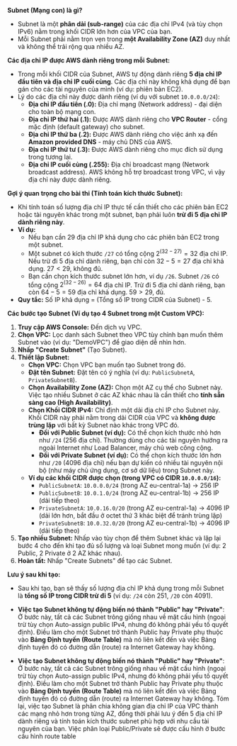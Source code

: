 **Subnet (Mạng con) là gì?**

- Subnet là một **phân dải (sub-range)** của các địa chỉ IPv4 (và tùy chọn IPv6) nằm trong khối CIDR lớn hơn của VPC của bạn.
- Mỗi Subnet phải nằm trọn vẹn trong **một Availability Zone (AZ)** duy nhất và không thể trải rộng qua nhiều AZ.

**Các địa chỉ IP được AWS dành riêng trong mỗi Subnet:**

- Trong mỗi khối CIDR của Subnet, AWS tự động dành riêng **5 địa chỉ IP đầu tiên và địa chỉ IP cuối cùng**. Các địa chỉ này không khả dụng để bạn gán cho các tài nguyên của mình (ví dụ: phiên bản EC2).
- Lý do các địa chỉ này được dành riêng (ví dụ với subnet `10.0.0.0/24`):
  - **Địa chỉ IP đầu tiên (.0):** Địa chỉ mạng (Network address) - đại diện cho toàn bộ mạng con.
  - **Địa chỉ IP thứ hai (.1):** Được AWS dành riêng cho **VPC Router** - cổng mặc định (default gateway) cho subnet.
  - **Địa chỉ IP thứ ba (.2):** Được AWS dành riêng cho việc ánh xạ đến **Amazon provided DNS** - máy chủ DNS của AWS.
  - **Địa chỉ IP thứ tư (.3):** Được AWS dành riêng cho mục đích sử dụng trong tương lai.
  - **Địa chỉ IP cuối cùng (.255):** Địa chỉ broadcast mạng (Network broadcast address). AWS không hỗ trợ broadcast trong VPC, vì vậy địa chỉ này được dành riêng.

**Gợi ý quan trọng cho bài thi (Tính toán kích thước Subnet):**

- Khi tính toán số lượng địa chỉ IP thực tế cần thiết cho các phiên bản EC2 hoặc tài nguyên khác trong một subnet, bạn phải luôn **trừ đi 5 địa chỉ IP dành riêng này**.
- **Ví dụ:**
  - Nếu bạn cần 29 địa chỉ IP khả dụng cho các phiên bản EC2 trong một subnet.
  - Một subnet có kích thước `/27` có tổng cộng $2^{(32-27)} = 32$ địa chỉ IP. Nếu trừ đi 5 địa chỉ dành riêng, bạn chỉ còn $32 - 5 = 27$ địa chỉ khả dụng. $27 < 29$, không đủ.
  - Bạn cần chọn kích thước subnet lớn hơn, ví dụ `/26`. Subnet `/26` có tổng cộng $2^{(32-26)} = 64$ địa chỉ IP. Trừ đi 5 địa chỉ dành riêng, bạn còn $64 - 5 = 59$ địa chỉ khả dụng. $59 > 29$, đủ.
- **Quy tắc:** Số IP khả dụng = (Tổng số IP trong CIDR của Subnet) - 5.

**Các bước tạo Subnet (Ví dụ tạo 4 Subnet trong một Custom VPC):**

1.  **Truy cập AWS Console:** Đến dịch vụ VPC.
2.  **Chọn VPC:** Lọc danh sách Subnet theo VPC tùy chỉnh bạn muốn thêm Subnet vào (ví dụ: "DemoVPC") để giao diện dễ nhìn hơn.
3.  **Nhấp "Create Subnet"** (Tạo Subnet).
4.  **Thiết lập Subnet:**
    - **Chọn VPC:** Chọn VPC bạn muốn tạo Subnet trong đó.
    - **Đặt tên Subnet:** Đặt tên có ý nghĩa (ví dụ: `PublicSubnetA`, `PrivateSubnetB`).
    - **Chọn Availability Zone (AZ):** Chọn một AZ cụ thể cho Subnet này. Việc tạo nhiều Subnet ở các AZ khác nhau là cần thiết cho **tính sẵn sàng cao (High Availability)**.
    - **Chọn Khối CIDR IPv4:** Chỉ định một dải địa chỉ IP cho Subnet này. Khối CIDR này phải nằm trong dải CIDR của VPC và **không được trùng lặp** với bất kỳ Subnet nào khác trong VPC đó.
      - **Đối với Public Subnet (ví dụ):** Có thể chọn kích thước nhỏ hơn như `/24` (256 địa chỉ). Thường dùng cho các tài nguyên hướng ra ngoài Internet như Load Balancer, máy chủ web công cộng.
      - **Đối với Private Subnet (ví dụ):** Có thể chọn kích thước lớn hơn như `/20` (4096 địa chỉ) nếu bạn dự kiến có nhiều tài nguyên nội bộ (như máy chủ ứng dụng, cơ sở dữ liệu) trong Subnet này.
    - **Ví dụ các khối CIDR được chọn (trong VPC có CIDR `10.0.0.0/16`):**
      - `PublicSubnetA`: `10.0.0.0/24` (trong AZ eu-central-1a) -> 256 IP
      - `PublicSubnetB`: `10.0.1.0/24` (trong AZ eu-central-1b) -> 256 IP (dải tiếp theo)
      - `PrivateSubnetA`: `10.0.16.0/20` (trong AZ eu-central-1a) -> 4096 IP (dải lớn hơn, bắt đầu ở octet thứ 3 khác biệt để tránh trùng lặp)
      - `PrivateSubnetB`: `10.0.32.0/20` (trong AZ eu-central-1b) -> 4096 IP (dải tiếp theo)
5.  **Tạo nhiều Subnet:** Nhấp vào tùy chọn để thêm Subnet khác và lặp lại bước 4 cho đến khi tạo đủ số lượng và loại Subnet mong muốn (ví dụ: 2 Public, 2 Private ở 2 AZ khác nhau).
6.  **Hoàn tất:** Nhấp "Create Subnets" để tạo các Subnet.

**Lưu ý sau khi tạo:**

- Sau khi tạo, bạn sẽ thấy số lượng địa chỉ IP khả dụng trong mỗi Subnet là **tổng số IP trong CIDR trừ đi 5** (ví dụ: `/24` còn 251, `/20` còn 4091).
- **Việc tạo Subnet không tự động biến nó thành "Public" hay "Private"**: Ở bước này, tất cả các Subnet trông giống nhau về mặt cấu hình (ngoại trừ tùy chọn Auto-assign public IPv4, nhưng đó không phải yếu tố quyết định). Điều làm cho một Subnet trở thành Public hay Private phụ thuộc vào **Bảng Định tuyến (Route Table)** mà nó liên kết đến và việc Bảng định tuyến đó có đường dẫn (route) ra Internet Gateway hay không.

- **Việc tạo Subnet không tự động biến nó thành "Public" hay "Private"**: Ở bước này, tất cả các Subnet trông giống nhau về mặt cấu hình (ngoại trừ tùy chọn Auto-assign public IPv4, nhưng đó không phải yếu tố quyết định). Điều làm cho một Subnet trở thành Public hay Private phụ thuộc vào **Bảng Định tuyến (Route Table)** mà nó liên kết đến và việc Bảng định tuyến đó có đường dẫn (route) ra Internet Gateway hay không.
  Tóm lại, việc tạo Subnet là phân chia không gian địa chỉ IP của VPC thành các mạng nhỏ hơn trong từng AZ, đồng thời phải lưu ý đến 5 địa chỉ IP dành riêng và tính toán kích thước subnet phù hợp với nhu cầu tài nguyên của bạn. Việc phân loại Public/Private sẽ được cấu hình ở bước cấu hình route table
